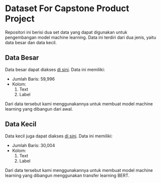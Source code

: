 # Dataset For Capstone Product Project

Repositori ini berisi dua set data yang dapat digunakan untuk pengembangan model machine learning. Data ini terdiri dari dua jenis, yaitu data besar dan data kecil.

## Data Besar

Data besar dapat diakses [di sini](https://drive.google.com/drive/folders/1Xs-aJuOwUI62zqnO5wj8IldrVox0EdMk?usp=sharing). Data ini memiliki:

- Jumlah Baris: 59,996
- Kolom:
  1. Text
  2. Label

Dari data tersebut kami menggunakannya untuk membuat model machine learning yang dibangun dari awal.

## Data Kecil

Data kecil juga dapat diakses [di sini](https://drive.google.com/drive/folders/1Xs-aJuOwUI62zqnO5wj8IldrVox0EdMk?usp=sharing). Data ini memiliki:

- Jumlah Baris: 30,004
- Kolom:
  1. Text
  2. Label

Dari data tersebut kami menggunakannya untuk membuat model machine learning yang dibangun menggunakan transfer learning BERT.
